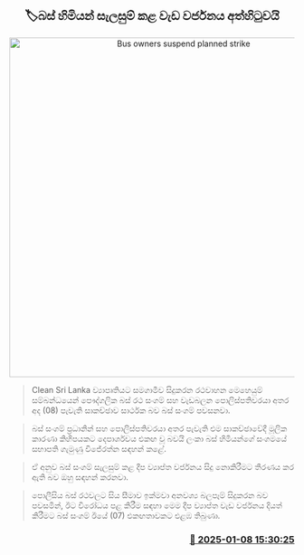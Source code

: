 <p align='center'><b><h2 align='center' title='Bus owners suspend planned strike'>🏷බස් හිමියන් සැලසුම් කළ වැඩ වර්ජනය අත්හිටුවයි</h2></b></p>
<p align='center'><img src='https://helakuru.sgp1.cdn.digitaloceanspaces.com/esana/images/lib/bus1-archived.jpg' width='600' alt='Bus owners suspend planned strike'></p>

> Clean Sri Lanka ව්‍යාපෘතියට සමගාමීව සිදුකරන රථවාහන මෙහෙයුම් සම්බන්ධයෙන් පෞද්ගලික බස් රථ සංගම් සහ වැඩබලන පොලිස්පතිවරයා අතර අද (08) පැවැති සාකච්ඡාව සාර්ථක බව බස් සංගම් පවසනවා.

> බස් සංගම් ප්‍රධානින් සහ පොලිස්පතිවරයා අතර පැවැති එම සාකච්ඡාවේදී මූලික කාරණා කිහිපයකට දෙපාර්ශවය එකඟ වූ බවයි ලංකා බස් හිමියන්ගේ සංගමයේ සභාපති ගැමුණු විජේරත්න සඳහන් කළේ.

> ඒ අනුව බස් සංගම් සැලසුම් කළ දීප ව්‍යාප්ත වර්ජනය සිදු නොකිරීමට තීරණය කර ඇති බව ඔහු සඳහන් කරනවා.

> පොලීසිය බස් රථවලට සිය සීමාව ඉක්මවා අනවශ්‍ය බලපෑම් සිදුකරන බව පවසමින්, ඊට විරෝධය පළ කිරීම සඳහා මෙම දීප ව්‍යාප්ත වැඩ වර්ජනය දියත් කිරීමට බස් සංගම් ඊයේ (07) එකඟතාවකට එළඹ තිබුණා.



<h3 align='right'><a href='https://www.helakuru.lk/esana/p/106440/'>📅 2025-01-08 15:30:25</a></h3>
